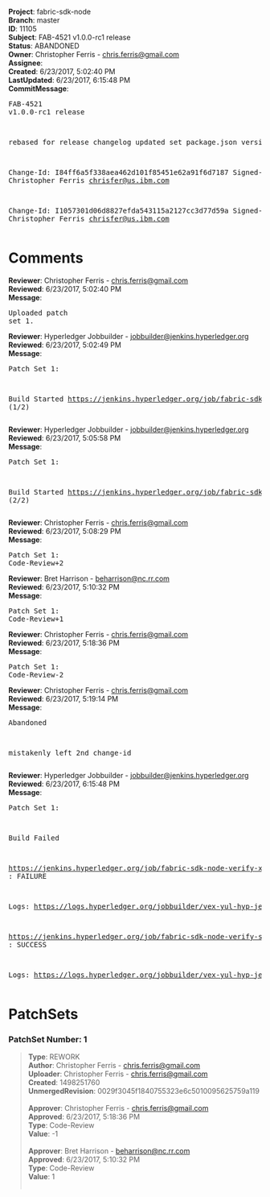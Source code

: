 <strong>Project</strong>: fabric-sdk-node<br><strong>Branch</strong>: master<br><strong>ID</strong>: 11105<br><strong>Subject</strong>: FAB-4521 v1.0.0-rc1 release<br><strong>Status</strong>: ABANDONED<br><strong>Owner</strong>: Christopher Ferris - chris.ferris@gmail.com<br><strong>Assignee</strong>:<br><strong>Created</strong>: 6/23/2017, 5:02:40 PM<br><strong>LastUpdated</strong>: 6/23/2017, 6:15:48 PM<br><strong>CommitMessage</strong>:<br><pre>FAB-4521 v1.0.0-rc1 release

rebased for release
changelog updated
set package.json version

Change-Id: I84ff6a5f338aea462d101f85451e62a91f6d7187
Signed-off-by: Christopher Ferris <chrisfer@us.ibm.com>

Change-Id: I1057301d06d8827efda543115a2127cc3d77d59a
Signed-off-by: Christopher Ferris <chrisfer@us.ibm.com>
</pre><h1>Comments</h1><strong>Reviewer</strong>: Christopher Ferris - chris.ferris@gmail.com<br><strong>Reviewed</strong>: 6/23/2017, 5:02:40 PM<br><strong>Message</strong>: <pre>Uploaded patch set 1.</pre><strong>Reviewer</strong>: Hyperledger Jobbuilder - jobbuilder@jenkins.hyperledger.org<br><strong>Reviewed</strong>: 6/23/2017, 5:02:49 PM<br><strong>Message</strong>: <pre>Patch Set 1:

Build Started https://jenkins.hyperledger.org/job/fabric-sdk-node-verify-s390x/696/ (1/2)</pre><strong>Reviewer</strong>: Hyperledger Jobbuilder - jobbuilder@jenkins.hyperledger.org<br><strong>Reviewed</strong>: 6/23/2017, 5:05:58 PM<br><strong>Message</strong>: <pre>Patch Set 1:

Build Started https://jenkins.hyperledger.org/job/fabric-sdk-node-verify-x86_64/1228/ (2/2)</pre><strong>Reviewer</strong>: Christopher Ferris - chris.ferris@gmail.com<br><strong>Reviewed</strong>: 6/23/2017, 5:08:29 PM<br><strong>Message</strong>: <pre>Patch Set 1: Code-Review+2</pre><strong>Reviewer</strong>: Bret Harrison - beharrison@nc.rr.com<br><strong>Reviewed</strong>: 6/23/2017, 5:10:32 PM<br><strong>Message</strong>: <pre>Patch Set 1: Code-Review+1</pre><strong>Reviewer</strong>: Christopher Ferris - chris.ferris@gmail.com<br><strong>Reviewed</strong>: 6/23/2017, 5:18:36 PM<br><strong>Message</strong>: <pre>Patch Set 1: Code-Review-2</pre><strong>Reviewer</strong>: Christopher Ferris - chris.ferris@gmail.com<br><strong>Reviewed</strong>: 6/23/2017, 5:19:14 PM<br><strong>Message</strong>: <pre>Abandoned

mistakenly left 2nd change-id</pre><strong>Reviewer</strong>: Hyperledger Jobbuilder - jobbuilder@jenkins.hyperledger.org<br><strong>Reviewed</strong>: 6/23/2017, 6:15:48 PM<br><strong>Message</strong>: <pre>Patch Set 1:

Build Failed 

https://jenkins.hyperledger.org/job/fabric-sdk-node-verify-x86_64/1228/ : FAILURE

Logs: https://logs.hyperledger.org/jobbuilder/vex-yul-hyp-jenkins-1/fabric-sdk-node-verify-x86_64/1228

https://jenkins.hyperledger.org/job/fabric-sdk-node-verify-s390x/696/ : SUCCESS

Logs: https://logs.hyperledger.org/jobbuilder/vex-yul-hyp-jenkins-1/fabric-sdk-node-verify-s390x/696</pre><h1>PatchSets</h1><h3>PatchSet Number: 1</h3><blockquote><strong>Type</strong>: REWORK<br><strong>Author</strong>: Christopher Ferris - chris.ferris@gmail.com<br><strong>Uploader</strong>: Christopher Ferris - chris.ferris@gmail.com<br><strong>Created</strong>: 1498251760<br><strong>UnmergedRevision</strong>: 0029f3045f1840755323e6c5010095625759a119<br><br><strong>Approver</strong>: Christopher Ferris - chris.ferris@gmail.com<br><strong>Approved</strong>: 6/23/2017, 5:18:36 PM<br><strong>Type</strong>: Code-Review<br><strong>Value</strong>: -1<br><br><strong>Approver</strong>: Bret Harrison - beharrison@nc.rr.com<br><strong>Approved</strong>: 6/23/2017, 5:10:32 PM<br><strong>Type</strong>: Code-Review<br><strong>Value</strong>: 1<br><br></blockquote>